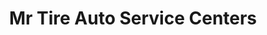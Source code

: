 ---
title: "Mr Tire Auto Service Centers"
url: /raritan/mr-tire-auto-service-centers/
shop: Reifen
---
